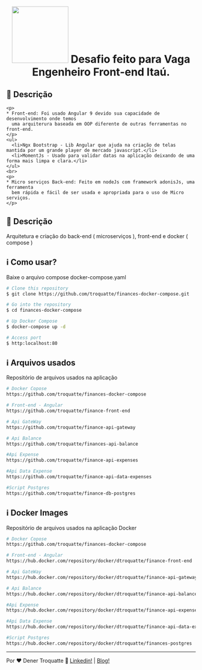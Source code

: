 <h1 align="center">
  <img src="https://upload.wikimedia.org/wikipedia/commons/thumb/c/cf/Angular_full_color_logo.svg/250px-Angular_full_color_logo.svg.png" alt="" width="150">
    Desafio feito para Vaga Engenheiro Front-end Itaú.
</h1>

## :custard: Descrição
    <p>
    * Front-end: Foi usado Angular 9 devido sua capacidade de desenvolvimento onde temos 
      uma arquiterura baseada em OOP diferente de outras ferramentas no front-end.
    </p>
    <ul>
      <li>Ngx Bootstrap - Lib Angular que ajuda na criação de telas mantida por um grande player de mercado javascript.</li>
      <li>MomentJs - Usado para validar datas na aplicação deixando de uma forma mais limpa e clara.</li>
    </ul>
    <br>
    <p>
    * Micro serviços Back-end: Feito em nodeJs com framework adonisJs, uma ferramenta 
      bem rápida e fácil de ser usada e apropriada para o uso de Micro serviços.
    </p>
## :custard: Descrição

Arquitetura e criação do back-end ( microserviços ), front-end e docker ( compose )

## :information_source: Como usar?

Baixe o arquivo compose docker-compose.yaml

```bash
# Clone this repository 
$ git clone https://github.com/troquatte/finances-docker-compose.git

# Go into the repository
$ cd finances-docker-compose

# Up Docker Compose
$ docker-compose up -d

# Access port
$ http:localhost:80

```

## :information_source: Arquivos usados

Repositório de arquivos usados na aplicação

```bash
# Docker Copose
https://github.com/troquatte/finances-docker-compose

# Front-end - Angular
https://github.com/troquatte/finance-front-end

# Api GateWay
https://github.com/troquatte/finance-api-gateway

# Api Balance
https://github.com/troquatte/finances-api-balance

#Api Expense
https://github.com/troquatte/finance-api-expenses

#Api Data Expense
https://github.com/troquatte/finance-api-data-expenses

#Script Postgres
https://github.com/troquatte/finance-db-postgres

```

## :information_source: Docker Images

Repositório de arquivos usados na aplicação Docker

```bash
# Docker Copose
https://github.com/troquatte/finances-docker-compose

# Front-end - Angular
https://hub.docker.com/repository/docker/dtroquatte/finance-front-end

# Api GateWay
https://hub.docker.com/repository/docker/dtroquatte/finance-api-gateway

# Api Balance
https://hub.docker.com/repository/docker/dtroquatte/finance-api-balance

#Api Expense
https://hub.docker.com/repository/docker/dtroquatte/finance-api-expenses

#Api Data Expense
https://hub.docker.com/repository/docker/dtroquatte/finance-api-data-expenses

#Script Postgres
https://hub.docker.com/repository/docker/dtroquatte/finances-postgres
```

---

Por ♥ Dener Troquatte :wave: [Linkedin!](https://www.linkedin.com/in/dener-s%C3%A3o-pedro-troquatte-ababa079/) | [Blog!](https://vidafullstack.com.br/)
